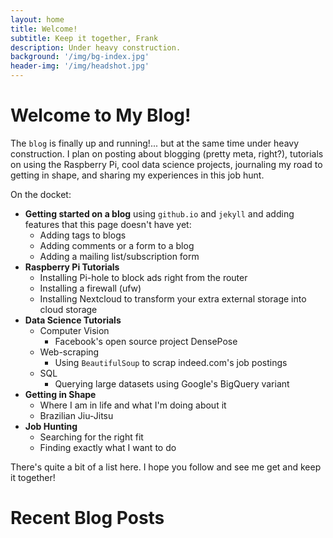 ```yaml
---
layout: home
title: Welcome!
subtitle: Keep it together, Frank 
description: Under heavy construction.
background: '/img/bg-index.jpg'
header-img: '/img/headshot.jpg'
---
```


# Welcome to My Blog! 

The `blog` is finally up and running!... but at the same time under heavy construction. I plan on posting about blogging (pretty meta, right?), tutorials on using the Raspberry Pi,
    cool data science projects, journaling my road to getting in shape, and sharing my experiences in this job hunt.

On the docket:
* **Getting started on a blog** using `github.io` and `jekyll` and adding features that this page doesn't have yet:
  * Adding tags to blogs 
  * Adding comments or a form to a blog
  * Adding a mailing list/subscription form
* **Raspberry Pi Tutorials**
  * Installing Pi-hole to block ads right from the router
  * Installing a firewall (ufw)
  * Installing Nextcloud to transform your extra external storage into cloud storage
* **Data Science Tutorials**
  * Computer Vision
    * Facebook's open source project DensePose
  * Web-scraping
    * Using `BeautifulSoup` to scrap indeed.com's job postings
  * SQL
    * Querying large datasets using Google's BigQuery variant 
* **Getting in Shape**
  * Where I am in life and what I'm doing about it
  * Brazilian Jiu-Jitsu
* **Job Hunting**
  * Searching for the right fit
  * Finding exactly what I want to do

There's quite a bit of a list here. I hope you follow and see me get and keep it together!

# Recent Blog Posts
